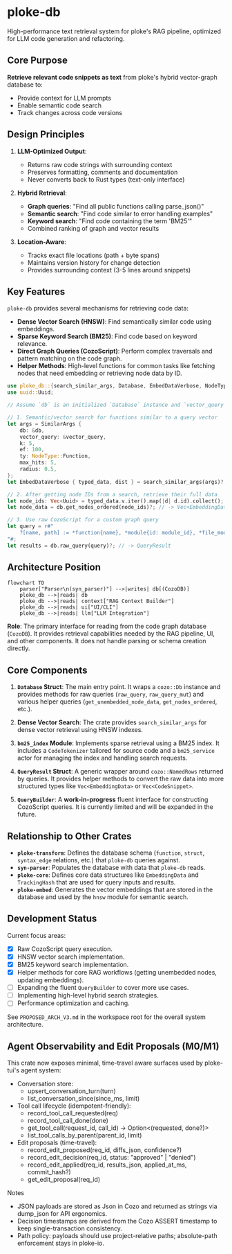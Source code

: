 # ploke-db

High-performance text retrieval system for ploke's RAG pipeline, optimized for LLM code generation and refactoring.

## Core Purpose

**Retrieve relevant code snippets as text** from ploke's hybrid vector-graph database to:
- Provide context for LLM prompts
- Enable semantic code search
- Track changes across code versions

## Design Principles

1. **LLM-Optimized Output**:
   - Returns raw code strings with surrounding context
   - Preserves formatting, comments and documentation
   - Never converts back to Rust types (text-only interface)

2. **Hybrid Retrieval**:
   - **Graph queries**: "Find all public functions calling parse_json()"
   - **Semantic search**: "Find code similar to error handling examples"
   - **Keyword search**: "Find code containing the term 'BM25'"
   - Combined ranking of graph and vector results

3. **Location-Aware**:
   - Tracks exact file locations (path + byte spans)
   - Maintains version history for change detection
   - Provides surrounding context (3-5 lines around snippets)

## Key Features

`ploke-db` provides several mechanisms for retrieving code data:

- **Dense Vector Search (HNSW)**: Find semantically similar code using embeddings.
- **Sparse Keyword Search (BM25)**: Find code based on keyword relevance.
- **Direct Graph Queries (CozoScript)**: Perform complex traversals and pattern matching on the code graph.
- **Helper Methods**: High-level functions for common tasks like fetching nodes that need embedding or retrieving node data by ID.

```rust
use ploke_db::{search_similar_args, Database, EmbedDataVerbose, NodeType, SimilarArgs};
use uuid::Uuid;

// Assume `db` is an initialized `Database` instance and `vector_query` is a `Vec<f32>`.

// 1. Semantic/vector search for functions similar to a query vector
let args = SimilarArgs {
    db: &db,
    vector_query: &vector_query,
    k: 5,
    ef: 100,
    ty: NodeType::Function,
    max_hits: 5,
    radius: 0.5,
};
let EmbedDataVerbose { typed_data, dist } = search_similar_args(args)?;

// 2. After getting node IDs from a search, retrieve their full data
let node_ids: Vec<Uuid> = typed_data.v.iter().map(|d| d.id).collect();
let node_data = db.get_nodes_ordered(node_ids)?; // -> Vec<EmbeddingData>

// 3. Use raw CozoScript for a custom graph query
let query = r#"
    ?[name, path] := *function{name}, *module{id: module_id}, *file_mod{owner_id: module_id, file_path: path}
"#;
let results = db.raw_query(query)?; // -> QueryResult
```

## Architecture Position

```mermaid
flowchart TD
    parser["Parser\n(syn_parser)"] -->|writes| db[(CozoDB)]
    ploke_db -->|reads| db
    ploke_db -->|reads| context["RAG Context Builder"]
    ploke_db -->|reads| ui["UI/CLI"]
    ploke_db -->|reads| llm["LLM Integration"]
```

**Role**: The primary interface for reading from the code graph database (`CozoDB`). It provides retrieval capabilities needed by the RAG pipeline, UI, and other components. It does not handle parsing or schema creation directly.

## Core Components

1.  **`Database` Struct**: The main entry point. It wraps a `cozo::Db` instance and provides methods for raw queries (`raw_query`, `raw_query_mut`) and various helper queries (`get_unembedded_node_data`, `get_nodes_ordered`, etc.).

2.  **Dense Vector Search**: The crate provides `search_similar_args` for dense vector retrieval using HNSW indexes.

3.  **`bm25_index` Module**: Implements sparse retrieval using a BM25 index. It includes a `CodeTokenizer` tailored for source code and a `bm25_service` actor for managing the index and handling search requests.

4.  **`QueryResult` Struct**: A generic wrapper around `cozo::NamedRows` returned by queries. It provides helper methods to convert the raw data into more structured types like `Vec<EmbeddingData>` or `Vec<CodeSnippet>`.

5.  **`QueryBuilder`**: A **work-in-progress** fluent interface for constructing CozoScript queries. It is currently limited and will be expanded in the future.

## Relationship to Other Crates

- **`ploke-transform`**: Defines the database schema (`function`, `struct`, `syntax_edge` relations, etc.) that `ploke-db` queries against.
- **`syn-parser`**: Populates the database with data that `ploke-db` reads.
- **`ploke-core`**: Defines core data structures like `EmbeddingData` and `TrackingHash` that are used for query inputs and results.
- **`ploke-embed`**: Generates the vector embeddings that are stored in the database and used by the `hnsw` module for semantic search.

## Development Status

Current focus areas:
- [x] Raw CozoScript query execution.
- [x] HNSW vector search implementation.
- [x] BM25 keyword search implementation.
- [x] Helper methods for core RAG workflows (getting unembedded nodes, updating embeddings).
- [ ] Expanding the fluent `QueryBuilder` to cover more use cases.
- [ ] Implementing high-level hybrid search strategies.
- [ ] Performance optimization and caching.

See `PROPOSED_ARCH_V3.md` in the workspace root for the overall system architecture.

## Agent Observability and Edit Proposals (M0/M1)

This crate now exposes minimal, time-travel aware surfaces used by ploke-tui's agent system:

- Conversation store:
  - upsert_conversation_turn(turn)
  - list_conversation_since(since_ms, limit)
- Tool call lifecycle (idempotent-friendly):
  - record_tool_call_requested(req)
  - record_tool_call_done(done)
  - get_tool_call(request_id, call_id) -> Option<(requested, done?)>
  - list_tool_calls_by_parent(parent_id, limit)
- Edit proposals (time-travel):
  - record_edit_proposed(req_id, diffs_json, confidence?)
  - record_edit_decision(req_id, status: "approved" | "denied")
  - record_edit_applied(req_id, results_json, applied_at_ms, commit_hash?)
  - get_edit_proposal(req_id)

Notes
- JSON payloads are stored as Json in Cozo and returned as strings via dump_json for API ergonomics.
- Decision timestamps are derived from the Cozo ASSERT timestamp to keep single-transaction consistency.
- Path policy: payloads should use project-relative paths; absolute-path enforcement stays in ploke-io.
